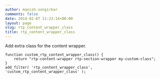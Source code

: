 ```yaml
---
author: manish.songirkar
comments: false
date: 2014-02-07 11:23:14+00:00
layout: page
slug: rtp_content_wrapper_class
title: rtp_content_wrapper_class
---
```


Add extra class for the content wrapper.

    
    function custom_rtp_content_wrapper_class() {
        return "rtp-content-wrapper rtp-section-wrapper my-custom-class";
    }
    add_filter( 'rtp_content_wrapper_class', 'custom_rtp_content_wrapper_class' );
